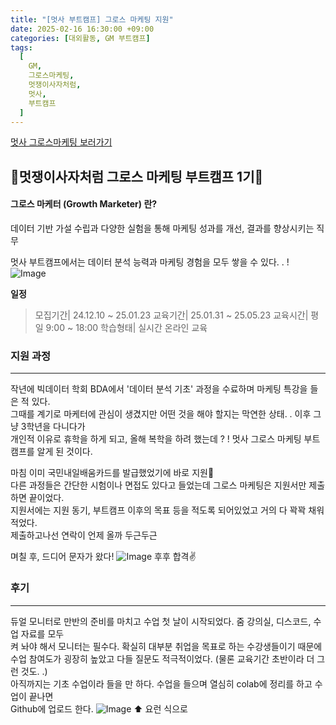 ```yaml
---
title: "[멋사 부트캠프] 그로스 마케팅 지원"
date: 2025-02-16 16:30:00 +09:00
categories: [대외활동, GM 부트캠프]
tags:
  [
    GM,
    그로스마케팅,
    멋쟁이사자처럼,
    멋사,
    부트캠프
  ]
---
```


[멋사 그로스마케팅 보러가기](https://bootcamp.likelion.net/school/kdt-growth-2nd)
## 🦁**멋쟁이사자처럼 그로스 마케팅 부트캠프 1기**🦁

#### **그로스 마케터 (Growth Marketer)** 란?
데이터 기반 가설 수립과 다양한 실험을 통해 마케팅 성과를 개선, 결과를 향상시키는 직무

멋사 부트캠프에서는 데이터 분석 능력과 마케팅 경험을 모두 쌓을 수 있다. . !
![Image](https://github.com/user-attachments/assets/9d31b3bc-2c4d-4e95-ae06-2c3607de3e37)

**일정**
> 모집기간| 24.12.10 ~ 25.01.23
  교육기간| 25.01.31 ~ 25.05.23
  교육시간| 평일 9:00 ~ 18:00
  학습형태| 실시간 온라인 교육

### **지원 과정**
---

작년에 빅데이터 학회 BDA에서 '데이터 분석 기초' 과정을 수료하며 마케팅 특강을 들은 적 있다.  
그때를 계기로 마케터에 관심이 생겼지만 어떤 것을 해야 할지는 막연한 상태. .
이후 그냥 3학년을 다니다가  
개인적 이유로 휴학을 하게 되고, 올해 복학을 하려 했는데 ? ! 멋사 그로스 마케팅 부트캠프를 알게 된 것이다.

마침 이미 국민내일배움카드를 발급했었기에 바로 지원👊  
다른 과정들은 간단한 시험이나 면접도 있다고 들었는데 그로스 마케팅은 지원서만 제출하면 끝이었다.  
지원서에는 지원 동기, 부트캠프 이후의 목표 등을 적도록 되어있었고 거의 다 꽉꽉 채워 적었다.  
제출하고나선 연락이 언제 올까 두근두근

며칠 후, 드디어 문자가 왔다!
![Image](https://github.com/user-attachments/assets/c4f84ede-e5eb-4043-90a6-48dd2b00b7b1)
후후 합격✌️

### **후기**
---

듀얼 모니터로 만반의 준비를 마치고 수업 첫 날이 시작되었다. 줌 강의실, 디스코드, 수업 자료를 모두  
켜 놔야 해서 모니터는 필수다. 확실히 대부분 취업을 목표로 하는 수강생들이기 때문에 수업 참여도가 굉장히 높았고 다들 질문도 적극적이었다. (물론 교육기간 초반이라 더 그런 것도. .)  
아직까지는 기초 수업이라 들을 만 하다. 수업을 들으며 열심히 colab에 정리를 하고 수업이 끝나면  
Github에 업로드 한다. 
![Image](https://github.com/user-attachments/assets/fabd022d-1c1f-49c4-be35-f007ed8f4ffe)
 ⬆️ 요런 식으로